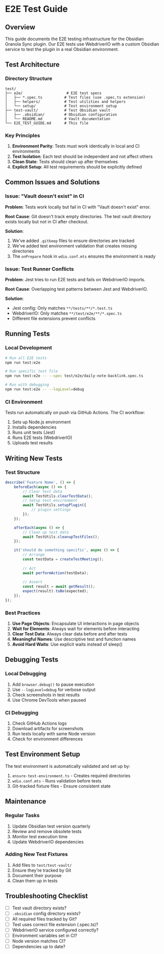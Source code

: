 # E2E Test Guide

## Overview

This guide documents the E2E testing infrastructure for the Obsidian Granola Sync plugin. Our E2E tests use WebdriverIO with a custom Obsidian service to test the plugin in a real Obsidian environment.

## Test Architecture

### Directory Structure
```
test/
├── e2e/                    # E2E test specs
│   ├── *.spec.ts          # Test files (use .spec.ts extension)
│   ├── helpers/           # Test utilities and helpers
│   └── setup/             # Test environment setup
├── test-vault/            # Test Obsidian vault
│   ├── .obsidian/         # Obsidian configuration
│   └── README.md          # Vault documentation
└── E2E_TEST_GUIDE.md      # This file
```

### Key Principles

1. **Environment Parity**: Tests must work identically in local and CI environments
2. **Test Isolation**: Each test should be independent and not affect others
3. **Clean State**: Tests should clean up after themselves
4. **Explicit Setup**: All test requirements should be explicitly defined

## Common Issues and Solutions

### Issue: "Vault doesn't exist" in CI

**Problem**: Tests work locally but fail in CI with "Vault doesn't exist" error.

**Root Cause**: Git doesn't track empty directories. The test vault directory exists locally but not in CI after checkout.

**Solution**: 
1. We've added `.gitkeep` files to ensure directories are tracked
2. We've added test environment validation that creates missing directories
3. The `onPrepare` hook in `wdio.conf.mts` ensures the environment is ready

### Issue: Test Runner Conflicts

**Problem**: Jest tries to run E2E tests and fails on WebdriverIO imports.

**Root Cause**: Overlapping test patterns between Jest and WebdriverIO.

**Solution**: 
- Jest config: Only matches `**/tests/**/*.test.ts`
- WebdriverIO: Only matches `**/test/e2e/**/*.spec.ts`
- Different file extensions prevent conflicts

## Running Tests

### Local Development
```bash
# Run all E2E tests
npm run test:e2e

# Run specific test file
npm run test:e2e -- --spec test/e2e/daily-note-backlink.spec.ts

# Run with debugging
npm run test:e2e -- --logLevel=debug
```

### CI Environment
Tests run automatically on push via GitHub Actions. The CI workflow:
1. Sets up Node.js environment
2. Installs dependencies
3. Runs unit tests (Jest)
4. Runs E2E tests (WebdriverIO)
5. Uploads test results

## Writing New Tests

### Test Structure
```typescript
describe('Feature Name', () => {
    beforeEach(async () => {
        // Clear test data
        await TestUtils.clearTestData();
        // Setup test environment
        await TestUtils.setupPlugin({
            // plugin settings
        });
    });

    afterEach(async () => {
        // Clean up test data
        await TestUtils.cleanupTestFiles();
    });

    it('should do something specific', async () => {
        // Arrange
        const testData = createTestMeeting();
        
        // Act
        await performAction(testData);
        
        // Assert
        const result = await getResult();
        expect(result).toBe(expected);
    });
});
```

### Best Practices

1. **Use Page Objects**: Encapsulate UI interactions in page objects
2. **Wait for Elements**: Always wait for elements before interacting
3. **Clear Test Data**: Always clear data before and after tests
4. **Meaningful Names**: Use descriptive test and function names
5. **Avoid Hard Waits**: Use explicit waits instead of sleep()

## Debugging Tests

### Local Debugging
1. Add `browser.debug()` to pause execution
2. Use `--logLevel=debug` for verbose output
3. Check screenshots in test results
4. Use Chrome DevTools when paused

### CI Debugging
1. Check GitHub Actions logs
2. Download artifacts for screenshots
3. Run tests locally with same Node version
4. Check for environment differences

## Test Environment Setup

The test environment is automatically validated and set up by:
1. `ensure-test-environment.ts` - Creates required directories
2. `wdio.conf.mts` - Runs validation before tests
3. Git-tracked fixture files - Ensure consistent state

## Maintenance

### Regular Tasks
1. Update Obsidian test version quarterly
2. Review and remove obsolete tests
3. Monitor test execution time
4. Update WebdriverIO dependencies

### Adding New Test Fixtures
1. Add files to `test/test-vault/`
2. Ensure they're tracked by Git
3. Document their purpose
4. Clean them up in tests

## Troubleshooting Checklist

- [ ] Test vault directory exists?
- [ ] `.obsidian` config directory exists?
- [ ] All required files tracked by Git?
- [ ] Test uses correct file extension (.spec.ts)?
- [ ] WebdriverIO service configured correctly?
- [ ] Environment variables set in CI?
- [ ] Node version matches CI?
- [ ] Dependencies up to date?